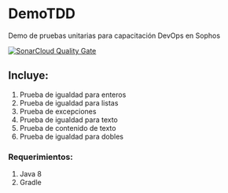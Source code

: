 # DemoTDD
Demo de pruebas unitarias para capacitación DevOps en Sophos

[![SonarCloud Quality Gate](https://sonarcloud.io/api/project_badges/measure?project=DemoTDD&metric=alert_status)](https://sonarcloud.io/dashboard?id=DemoTDD)

## Incluye:
1. Prueba de igualdad para enteros
1. Prueba de igualdad para listas
1. Prueba de excepciones
1. Prueba de igualdad para texto
1. Prueba de contenido de texto
1. Prueba de igualdad para dobles

### Requerimientos:

1. Java 8
1. Gradle